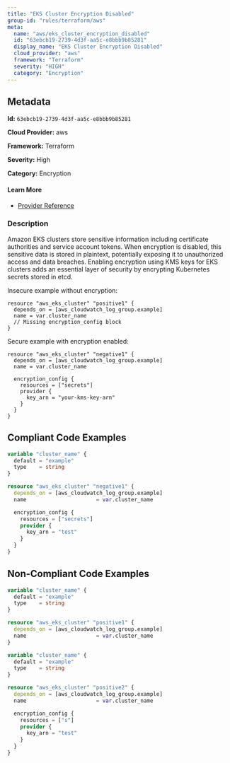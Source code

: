 ```yaml
---
title: "EKS Cluster Encryption Disabled"
group-id: "rules/terraform/aws"
meta:
  name: "aws/eks_cluster_encryption_disabled"
  id: "63ebcb19-2739-4d3f-aa5c-e8bbb9b85281"
  display_name: "EKS Cluster Encryption Disabled"
  cloud_provider: "aws"
  framework: "Terraform"
  severity: "HIGH"
  category: "Encryption"
---
```

## Metadata

**Id:** `63ebcb19-2739-4d3f-aa5c-e8bbb9b85281`

**Cloud Provider:** aws

**Framework:** Terraform

**Severity:** High

**Category:** Encryption

#### Learn More

 - [Provider Reference](https://registry.terraform.io/providers/hashicorp/aws/latest/docs/resources/eks_cluster#encryption_config)

### Description

 Amazon EKS clusters store sensitive information including certificate authorities and service account tokens. When encryption is disabled, this sensitive data is stored in plaintext, potentially exposing it to unauthorized access and data breaches. Enabling encryption using KMS keys for EKS clusters adds an essential layer of security by encrypting Kubernetes secrets stored in etcd.

Insecure example without encryption:
```
resource "aws_eks_cluster" "positive1" {
  depends_on = [aws_cloudwatch_log_group.example]
  name = var.cluster_name
  // Missing encryption_config block
}
```

Secure example with encryption enabled:
```
resource "aws_eks_cluster" "negative1" {
  depends_on = [aws_cloudwatch_log_group.example]
  name = var.cluster_name

  encryption_config {
    resources = ["secrets"]
    provider {
      key_arn = "your-kms-key-arn"
    }
  }
}
```


## Compliant Code Examples
```terraform
variable "cluster_name" {
  default = "example"
  type    = string
}

resource "aws_eks_cluster" "negative1" {
  depends_on = [aws_cloudwatch_log_group.example]
  name                      = var.cluster_name

  encryption_config {
    resources = ["secrets"]
    provider {
      key_arn = "test"
    }
  }
}

```
## Non-Compliant Code Examples
```terraform
variable "cluster_name" {
  default = "example"
  type    = string
}

resource "aws_eks_cluster" "positive1" {
  depends_on = [aws_cloudwatch_log_group.example]
  name                      = var.cluster_name
}

```

```terraform
variable "cluster_name" {
  default = "example"
  type    = string
}

resource "aws_eks_cluster" "positive2" {
  depends_on = [aws_cloudwatch_log_group.example]
  name                      = var.cluster_name

  encryption_config {
    resources = ["s"]
    provider {
      key_arn = "test"
    }
  }
}

```